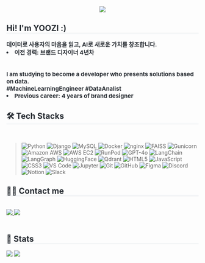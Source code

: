 <div align= "center">
    <img src="https://capsule-render.vercel.app/api?type=waving&color=random&height=180&text=Hi!%20I'm%20YOOZI%20:)&animation=&fontColor=ffffff&fontSize=40" />
    </div>
    <div style="text-align: left;"> 
    <h2 style="border-bottom: 1px solid #d8dee4; color: #282d33;"> Hi! I'm YOOZI :) </h2>  
    <div style="font-weight: 700; font-size: 15px; text-align: left; color: #282d33;"> 데이터로 사용자의 마음을 읽고,
AI로 새로운 가치를 창조합니다. <li> 이전 경력: 브랜드 디자이너 4년차</li></li></li><br><br>I am studying to become a developer who presents solutions based on data. </li><br>#MachineLearningEngineer #DataAnalist</li><br><li> Previous career: 4 years of brand designer </div> 
    </div>
    <div style="text-align: left;">
    <h2 style="border-bottom: 1px solid #d8dee4; color: #282d33;"> 🛠️ Tech Stacks </h2> <br> 
    <div>
        
>![Python](https://img.shields.io/badge/Python-3776AB?style=for-the-badge&logo=Python&logoColor=white)
>![Django](https://img.shields.io/badge/Django-092E20?style=for-the-badge&logo=Django&logoColor=white)
>![MySQL](https://img.shields.io/badge/mysql-4479A1?style=for-the-badge&logo=mysql&logoColor=white)
>![Docker](https://img.shields.io/badge/Docker-2496ED?style=for-the-badge&logo=Docker&logoColor=white)
>![nginx](https://img.shields.io/badge/nginx-%23009639.svg?style=for-the-badge&logo=nginx&logoColor=white)
>![FAISS](https://img.shields.io/badge/FAISS-009688?style=for-the-badge&logo=Apache&logoColor=white)
>![Gunicorn](https://img.shields.io/badge/Gunicorn-499848?style=for-the-badge&logo=Gunicorn&logoColor=white)
>![Amazon AWS](https://img.shields.io/badge/amazonaws-232F3E?style=for-the-badge&logo=amazonaws&logoColor=white)
>![AWS EC2](https://img.shields.io/badge/AWS%20EC2-FF9900?style=for-the-badge&logo=Amazon%20AWS&logoColor=white)
>![RunPod](https://img.shields.io/badge/RunPod-FF4500?style=for-the-badge&logo=Render&logoColor=white)
>![GPT-4o](https://img.shields.io/badge/GPT--4o-7F27FF?style=for-the-badge&logo=OpenAI&logoColor=white)
>![LangChain](https://img.shields.io/badge/LangChain-005F73?style=for-the-badge&logo=LangChain&logoColor=white)
>![LangGraph](https://img.shields.io/badge/LangGraph-0F4C81?style=for-the-badge&logo=LangChain&logoColor=white)
>![HuggingFace](https://img.shields.io/badge/HuggingFace-multilingual--e5--large--instruct-blue?logo=huggingface)
>![Qdrant](https://img.shields.io/badge/Qdrant-8084b7?style=for-the-badge&logo=Qdrant&logoColor=white)
>![HTML5](https://img.shields.io/badge/HTML5-E34F26?style=for-the-badge&logo=HTML5&logoColor=white)
>![JavaScript](https://img.shields.io/badge/JavaScript-F7DF1E?style=for-the-badge&logo=JavaScript&logoColor=black)
>![CSS3](https://img.shields.io/badge/CSS3-264de4?style=for-the-badge&logo=css&logoColor=white)
>![VS Code](https://img.shields.io/badge/VS%20Code-007ACC?style=for-the-badge&logo=visualstudiocode&logoColor=white)
>![Jupyter](https://img.shields.io/badge/Jupyter-%23FA0F00.svg?style=for-the-badge&logo=Jupyter&logoColor=white)
>![Git](https://img.shields.io/badge/Git-F05032?style=for-the-badge&logo=Git&logoColor=white)
>![GitHub](https://img.shields.io/badge/GitHub-181717?style=for-the-badge&logo=GitHub&logoColor=white)
>![Figma](https://img.shields.io/badge/Figma-F24E1E?style=flat-square&logo=Figma&logoColor=white)
>![Discord](https://img.shields.io/badge/Discord-5865F2?style=flat-square&logo=Discord&logoColor=white)
>![Notion](https://img.shields.io/badge/Notion-000000?style=flat-square&logo=Notion&logoColor=white)
>![Slack](https://img.shields.io/badge/Slack-4A154B?style=flat-square&logo=Slack&logoColor=white)
    </div>
    <div style="text-align: left;">
    <h2 style="border-bottom: 1px solid #d8dee4; color: #282d33;"> 🧑‍💻 Contact me </h2> <br> 
    <div style="text-align: left;"> <a href=https://yoozi.tistory.com/> <img src="https://img.shields.io/badge/Tistory-000000?style=flat-square&logo=Tistory&logoColor=white&link=https://yoozi.tistory.com/"> </a>
         <a href=mailto:wldmsekfrhdw@gmail.com> <img src="https://img.shields.io/badge/Gmail-EA4335?style=flat-square&logo=Gmail&logoColor=white&link=mailto:wldmsekfrhdw@gmail.com"> </a>
          </div>  <br> 
    <div style="text-align: left;">  </div> 
    </div>
    <div style="text-align: left;"> 
    <h2 style="border-bottom: 1px solid #d8dee4; color: #282d33;"> 🏅 Stats </h2> <div style="text-align: left;"> <img src="https://github-readme-stats.vercel.app/api?username=yujitaeng&bg_color=180,00000000,&title_color=2147ba&text_color=2147ba"
         /> <img src="https://github-readme-stats.vercel.app/api/top-langs/?username=yujitaeng&layout=compact&bg_color=180,00000000,&title_color=2147ba&text_color=2147ba"
           /> </div> 
    </div>
    

